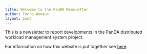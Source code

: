 ```yaml
---
title: Welcome to the PanDA Newsletter
author: Torre Wenaus
layout: post
---
```


This is a newsletter to report developments in the PanDA distributed workload management system project.

For information on how this website is put together see [here](/about.html).
<!--more-->
